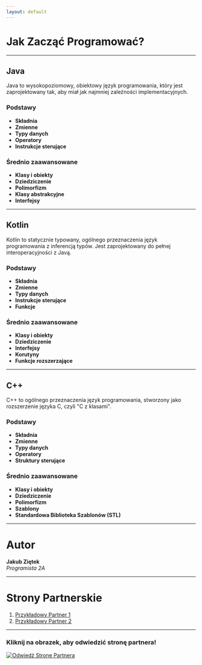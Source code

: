 ```yaml
---
layout: default
---
```


#                                           Jak Zacząć Programować?

---
## Java

Java to wysokopoziomowy, obiektowy język programowania, który jest zaprojektowany tak, aby miał jak najmniej zależności implementacyjnych.

### Podstawy
- **Składnia**
- **Zmienne**
- **Typy danych**
- **Operatory**
- **Instrukcje sterujące**

### Średnio zaawansowane
- **Klasy i obiekty**
- **Dziedziczenie**
- **Polimorfizm**
- **Klasy abstrakcyjne**
- **Interfejsy**

---
## Kotlin

Kotlin to statycznie typowany, ogólnego przeznaczenia język programowania z inferencją typów. Jest zaprojektowany do pełnej interoperacyjności z Javą.

### Podstawy
- **Składnia**
- **Zmienne**
- **Typy danych**
- **Instrukcje sterujące**
- **Funkcje**

### Średnio zaawansowane
- **Klasy i obiekty**
- **Dziedziczenie**
- **Interfejsy**
- **Korutyny**
- **Funkcje rozszerzające**

---
## C++

C++ to ogólnego przeznaczenia język programowania, stworzony jako rozszerzenie języka C, czyli "C z klasami".

### Podstawy
- **Składnia**
- **Zmienne**
- **Typy danych**
- **Operatory**
- **Struktury sterujące**

### Średnio zaawansowane
- **Klasy i obiekty**
- **Dziedziczenie**
- **Polimorfizm**
- **Szablony**
- **Standardowa Biblioteka Szablonów (STL)**

---
# Autor

**Jakub Ziętek**  
*Programista 2A*

---

# Strony Partnerskie

1. [Przykładowy Partner 1](http://example1.com)
2. [Przykładowy Partner 2](http://example2.com)

---

### Kliknij na obrazek, aby odwiedzić stronę partnera!

[![Odwiedź Stronę Partnera](https://github.githubassets.com/images/icons/emoji/octocat.png)](http://example-partner-site.com)
